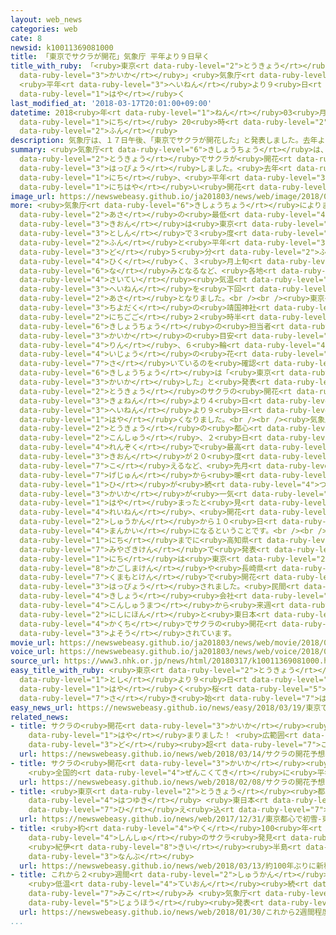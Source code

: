 ```yaml
---
layout: web_news
categories: web
cate: 8
newsid: k10011369081000
title: 「東京でサクラが開花」気象庁 平年より９日早く
title_with_ruby: 「<ruby>東京<rt data-ruby-level="2">とうきょう</rt></ruby>でサクラが<ruby>開花<rt
  data-ruby-level="3">かいか</rt></ruby>」<ruby>気象庁<rt data-ruby-level="6">きしょうちょう</rt></ruby>
  <ruby>平年<rt data-ruby-level="3">へいねん</rt></ruby>より９<ruby>日<rt data-ruby-level="1">にち</rt></ruby><ruby>早<rt
  data-ruby-level="1">はや</rt></ruby>く
last_modified_at: '2018-03-17T20:01:00+09:00'
datetime: 2018<ruby>年<rt data-ruby-level="1">ねん</rt></ruby>03<ruby>月<rt data-ruby-level="1">がつ</rt></ruby>17<ruby>日<rt
  data-ruby-level="1">にち</rt></ruby> 20<ruby>時<rt data-ruby-level="2">じ</rt></ruby>01<ruby>分<rt
  data-ruby-level="2">ふん</rt></ruby>
description: 気象庁は、１７日午後、「東京でサクラが開花した」と発表しました。去年より４日、平年より９日早い開花です。
summary: <ruby>気象庁<rt data-ruby-level="6">きしょうちょう</rt></ruby>は、１７<ruby>日午後<rt data-ruby-level="2">にちごご</rt></ruby>、「<ruby>東京<rt
  data-ruby-level="2">とうきょう</rt></ruby>でサクラが<ruby>開花<rt data-ruby-level="3">かいか</rt></ruby>した」と<ruby>発表<rt
  data-ruby-level="3">はっぴょう</rt></ruby>しました。<ruby>去年<rt data-ruby-level="3">きょねん</rt></ruby>より４<ruby>日<rt
  data-ruby-level="1">にち</rt></ruby>、<ruby>平年<rt data-ruby-level="3">へいねん</rt></ruby>より９<ruby>日早<rt
  data-ruby-level="1">にちはや</rt></ruby>い<ruby>開花<rt data-ruby-level="3">かいか</rt></ruby>です。
image_url: https://newswebeasy.github.io/ja201803/news/web/image/2018/03/17/K10011369081_1803171453_1803171454_01_02.jpg
more: <ruby>気象庁<rt data-ruby-level="6">きしょうちょう</rt></ruby>によりますと、１７<ruby>日<rt data-ruby-level="1">にち</rt></ruby><ruby>朝<rt
  data-ruby-level="2">あさ</rt></ruby>の<ruby>最低<rt data-ruby-level="4">さいてい</rt></ruby><ruby>気温<rt
  data-ruby-level="3">きおん</rt></ruby>は<ruby>東京<rt data-ruby-level="2">とうきょう</rt></ruby>の<ruby>都心<rt
  data-ruby-level="3">としん</rt></ruby>で３<ruby>度<rt data-ruby-level="3">ど</rt></ruby>１<ruby>分<rt
  data-ruby-level="2">ふん</rt></ruby>と<ruby>平年<rt data-ruby-level="3">へいねん</rt></ruby>より１<ruby>度<rt
  data-ruby-level="3">ど</rt></ruby>５<ruby>分<rt data-ruby-level="2">ふん</rt></ruby><ruby>低<rt
  data-ruby-level="4">ひく</rt></ruby>く、３<ruby>月上旬<rt data-ruby-level="7">がつじょうじゅん</rt></ruby><ruby>並<rt
  data-ruby-level="6">な</rt></ruby>みとなるなど、<ruby>各地<rt data-ruby-level="4">かくち</rt></ruby>で<ruby>最低<rt
  data-ruby-level="4">さいてい</rt></ruby><ruby>気温<rt data-ruby-level="3">きおん</rt></ruby>が<ruby>平年<rt
  data-ruby-level="3">へいねん</rt></ruby>を<ruby>下回<rt data-ruby-level="2">したまわ</rt></ruby>るひんやりとした<ruby>朝<rt
  data-ruby-level="2">あさ</rt></ruby>となりました。<br /><br /><ruby>東京<rt data-ruby-level="2">とうきょう</rt></ruby>・<ruby>千代田区<rt
  data-ruby-level="3">ちよだく</rt></ruby>の<ruby>靖国神社<rt data-ruby-level="8">やすくにじんじゃ</rt></ruby>では、１７<ruby>日午後<rt
  data-ruby-level="2">にちごご</rt></ruby>２<ruby>時半<rt data-ruby-level="2">じはん</rt></ruby>ごろ、<ruby>気象庁<rt
  data-ruby-level="6">きしょうちょう</rt></ruby>の<ruby>担当者<rt data-ruby-level="6">たんとうしゃ</rt></ruby>が、サクラの<ruby>開花<rt
  data-ruby-level="3">かいか</rt></ruby>の<ruby>目安<rt data-ruby-level="3">めやす</rt></ruby>にしているソメイヨシノに５<ruby>輪<rt
  data-ruby-level="4">りん</rt></ruby>、６<ruby>輪<rt data-ruby-level="4">りん</rt></ruby><ruby>以上<rt
  data-ruby-level="4">いじょう</rt></ruby>の<ruby>花<rt data-ruby-level="1">はな</rt></ruby>が<ruby>咲<rt
  data-ruby-level="7">さ</rt></ruby>いているのを<ruby>確認<rt data-ruby-level="7">かくにん</rt></ruby>し、<ruby>気象庁<rt
  data-ruby-level="6">きしょうちょう</rt></ruby>は「<ruby>東京<rt data-ruby-level="2">とうきょう</rt></ruby>でサクラが<ruby>開花<rt
  data-ruby-level="3">かいか</rt></ruby>した」と<ruby>発表<rt data-ruby-level="3">はっぴょう</rt></ruby>しました。<ruby>東京<rt
  data-ruby-level="2">とうきょう</rt></ruby>のサクラの<ruby>開花<rt data-ruby-level="3">かいか</rt></ruby>は、<ruby>去年<rt
  data-ruby-level="3">きょねん</rt></ruby>より４<ruby>日<rt data-ruby-level="1">にち</rt></ruby>、<ruby>平年<rt
  data-ruby-level="3">へいねん</rt></ruby>より９<ruby>日<rt data-ruby-level="1">にち</rt></ruby>、いずれも<ruby>早<rt
  data-ruby-level="1">はや</rt></ruby>くなりました。<br /><br /><ruby>気象庁<rt data-ruby-level="6">きしょうちょう</rt></ruby>によりますと、<ruby>東京<rt
  data-ruby-level="2">とうきょう</rt></ruby>の<ruby>都心<rt data-ruby-level="3">としん</rt></ruby>では<ruby>今週<rt
  data-ruby-level="2">こんしゅう</rt></ruby>、２<ruby>日<rt data-ruby-level="1">にち</rt></ruby><ruby>連続<rt
  data-ruby-level="4">れんぞく</rt></ruby>で<ruby>最高<rt data-ruby-level="4">さいこう</rt></ruby><ruby>気温<rt
  data-ruby-level="3">きおん</rt></ruby>が２０<ruby>度<rt data-ruby-level="3">ど</rt></ruby>を<ruby>超<rt
  data-ruby-level="7">こ</rt></ruby>えるなど、<ruby>先月<rt data-ruby-level="1">せんげつ</rt></ruby><ruby>下旬<rt
  data-ruby-level="7">げじゅん</rt></ruby>から<ruby>暖<rt data-ruby-level="6">あたた</rt></ruby>かい<ruby>日<rt
  data-ruby-level="1">ひ</rt></ruby>が<ruby>続<rt data-ruby-level="4">つづ</rt></ruby>いたため、<ruby>開花<rt
  data-ruby-level="3">かいか</rt></ruby>が<ruby>一気<rt data-ruby-level="1">いっき</rt></ruby>に<ruby>早<rt
  data-ruby-level="1">はや</rt></ruby>まったと<ruby>見<rt data-ruby-level="1">み</rt></ruby>られるということです。<ruby>例年<rt
  data-ruby-level="4">れいねん</rt></ruby>、<ruby>開花<rt data-ruby-level="3">かいか</rt></ruby>から１<ruby>週間<rt
  data-ruby-level="2">しゅうかん</rt></ruby>から１０<ruby>日<rt data-ruby-level="1">にち</rt></ruby>で<ruby>満開<rt
  data-ruby-level="4">まんかい</rt></ruby>になるということです。<br /><br />サクラの<ruby>開花<rt data-ruby-level="3">かいか</rt></ruby>は、１６<ruby>日<rt
  data-ruby-level="1">にち</rt></ruby>までに<ruby>高知県<rt data-ruby-level="3">こうちけん</rt></ruby>と<ruby>宮崎県<rt
  data-ruby-level="7">みやざきけん</rt></ruby>で<ruby>発表<rt data-ruby-level="3">はっぴょう</rt></ruby>されていて、１７<ruby>日<rt
  data-ruby-level="1">にち</rt></ruby>は<ruby>東京<rt data-ruby-level="2">とうきょう</rt></ruby>のほか、<ruby>鹿児島県<rt
  data-ruby-level="8">かごしまけん</rt></ruby>や<ruby>長崎県<rt data-ruby-level="7">ながさきけん</rt></ruby>、<ruby>熊本県<rt
  data-ruby-level="7">くまもとけん</rt></ruby>で<ruby>開花<rt data-ruby-level="3">かいか</rt></ruby>が<ruby>発表<rt
  data-ruby-level="3">はっぴょう</rt></ruby>されました。<ruby>民間<rt data-ruby-level="4">みんかん</rt></ruby>の<ruby>気象<rt
  data-ruby-level="4">きしょう</rt></ruby><ruby>会社<rt data-ruby-level="2">がいしゃ</rt></ruby>などによりますと、<ruby>今週末<rt
  data-ruby-level="4">こんしゅうまつ</rt></ruby>から<ruby>来週<rt data-ruby-level="2">らいしゅう</rt></ruby>にかけて、<ruby>西日本<rt
  data-ruby-level="2">にしにほん</rt></ruby>と<ruby>東日本<rt data-ruby-level="2">ひがしにほん</rt></ruby>の<ruby>各地<rt
  data-ruby-level="4">かくち</rt></ruby>でサクラの<ruby>開花<rt data-ruby-level="3">かいか</rt></ruby>が<ruby>予想<rt
  data-ruby-level="3">よそう</rt></ruby>されています。
movie_url: https://newswebeasy.github.io/ja201803/news/web/movie/2018/03/17/k10011369081_201803171857_201803171918.mp4
voice_url: https://newswebeasy.github.io/ja201803/news/web/voice/2018/03/17/k10011369081_201803171857_201803171918.mp3
source_url: https://www3.nhk.or.jp/news/html/20180317/k10011369081000.html
easy_title_with_ruby: <ruby>東京<rt data-ruby-level="2">とうきょう</rt></ruby>でいつもの<ruby>年<rt
  data-ruby-level="1">とし</rt></ruby>より９<ruby>日<rt data-ruby-level="1">にち</rt></ruby><ruby>早<rt
  data-ruby-level="1">はや</rt></ruby>く<ruby>桜<rt data-ruby-level="5">さくら</rt></ruby>が<ruby>咲<rt
  data-ruby-level="7">さ</rt></ruby>き<ruby>始<rt data-ruby-level="7">はじ</rt></ruby>める
easy_news_url: https://newswebeasy.github.io/news/easy/2018/03/19/東京でいつもの年より9日早く桜が咲き始める
related_news:
- title: サクラの<ruby>開花<rt data-ruby-level="3">かいか</rt></ruby><ruby>予想<rt data-ruby-level="3">よそう</rt></ruby><ruby>早<rt
    data-ruby-level="1">はや</rt></ruby>まりました！ <ruby>広範囲<rt data-ruby-level="7">こうはんい</rt></ruby>で20<ruby>度<rt
    data-ruby-level="3">ど</rt></ruby><ruby>超<rt data-ruby-level="7">こ</rt></ruby>え
  url: https://newswebeasy.github.io/news/web/2018/03/14/サクラの開花予想早まりました-広範囲で20度超え
- title: サクラの<ruby>開花<rt data-ruby-level="3">かいか</rt></ruby><ruby>予想<rt data-ruby-level="3">よそう</rt></ruby>
    <ruby>全国的<rt data-ruby-level="4">ぜんこくてき</rt></ruby>に<ruby>平年並<rt data-ruby-level="6">へいねんな</rt></ruby>み
  url: https://newswebeasy.github.io/news/web/2018/02/08/サクラの開花予想-全国的に平年並み
- title: <ruby>東京<rt data-ruby-level="2">とうきょう</rt></ruby><ruby>都心<rt data-ruby-level="3">としん</rt></ruby>で<ruby>初雪<rt
    data-ruby-level="4">はつゆき</rt></ruby> <ruby>東日本<rt data-ruby-level="2">ひがしにほん</rt></ruby>で<ruby>冷<rt
    data-ruby-level="7">ひ</rt></ruby>え<ruby>込<rt data-ruby-level="7">こ</rt></ruby>み
  url: https://newswebeasy.github.io/news/web/2017/12/31/東京都心で初雪-東日本で冷え込み
- title: <ruby>約<rt data-ruby-level="4">やく</rt></ruby>100<ruby>年<rt data-ruby-level="1">ねん</rt></ruby>ぶりに<ruby>新種<rt
    data-ruby-level="4">しんしゅ</rt></ruby>のサクラ<ruby>発見<rt data-ruby-level="3">はっけん</rt></ruby>
    <ruby>紀伊<rt data-ruby-level="8">きい</rt></ruby><ruby>半島<rt data-ruby-level="3">はんとう</rt></ruby><ruby>南部<rt
    data-ruby-level="3">なんぶ</rt></ruby>
  url: https://newswebeasy.github.io/news/web/2018/03/13/約100年ぶりに新種のサクラ発見-紀伊半島南部
- title: これから２<ruby>週間<rt data-ruby-level="2">しゅうかん</rt></ruby><ruby>程度<rt data-ruby-level="5">ていど</rt></ruby>
    <ruby>低温<rt data-ruby-level="4">ていおん</rt></ruby><ruby>続<rt data-ruby-level="4">つづ</rt></ruby>く<ruby>見込<rt
    data-ruby-level="7">みこ</rt></ruby>み <ruby>気象庁<rt data-ruby-level="6">きしょうちょう</rt></ruby>が<ruby>情報<rt
    data-ruby-level="5">じょうほう</rt></ruby><ruby>発表<rt data-ruby-level="3">はっぴょう</rt></ruby>
  url: https://newswebeasy.github.io/news/web/2018/01/30/これから2週間程度-低温続く見込み-気象庁が情報発表
...
```

